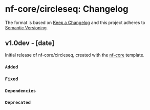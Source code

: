 # nf-core/circleseq: Changelog

The format is based on [Keep a Changelog](https://keepachangelog.com/en/1.0.0/)
and this project adheres to [Semantic Versioning](https://semver.org/spec/v2.0.0.html).

## v1.0dev - [date]

Initial release of nf-core/circleseq, created with the [nf-core](https://nf-co.re/) template.

### `Added`

### `Fixed`

### `Dependencies`

### `Deprecated`
